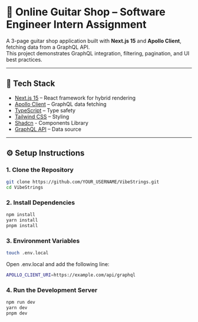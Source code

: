 # 🎸 Online Guitar Shop – Software Engineer Intern Assignment

A 3-page guitar shop application built with **Next.js 15** and **Apollo Client**, fetching data from a GraphQL API.  
This project demonstrates GraphQL integration, filtering, pagination, and UI best practices.

---

## 🚀 Tech Stack
- [Next.js 15](https://nextjs.org/) – React framework for hybrid rendering
- [Apollo Client](https://www.apollographql.com/docs/react/) – GraphQL data fetching
- [TypeScript](https://www.typescriptlang.org/) – Type safety
- [Tailwind CSS](https://tailwindcss.com/) – Styling
- [Shadcn](https://ui.shadcn.com/) - Components Library
- [GraphQL API](https://graphql-api-brown.vercel.app/api/graphql) – Data source

---

## ⚙️ Setup Instructions

### 1. Clone the Repository
```bash
git clone https://github.com/YOUR_USERNAME/VibeStrings.git
cd VibeStrings
```
### 2. Install Dependencies
```bash
npm install
yarn install
pnpm install
```
### 3. Environment Variables
```bash
touch .env.local
```
Open .env.local and add the following line:
```bash
APOLLO_CLIENT_URI=https://example.com/api/graphql
```
### 4. Run the Development Server
```bash
npm run dev
yarn dev
pnpm dev

```
